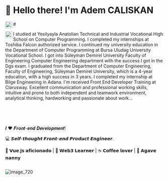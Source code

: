 
# 👋 Hello there! I'm Adem CALISKAN
#<a href="https://www.instagram.com/adm.caliskan/">
  <img align="left" alt="Adem's Instagram" width="22px" src="https://raw.githubusercontent.com/hussainweb/hussainweb/main/icons/instagram.png" />
</a>

<a href="https://www.linkedin.com/in/abhisheknaiidu/">
  <img align="left" alt="Adem's LinkedIN" width="22px" src="https://raw.githubusercontent.com/peterthehan/peterthehan/master/assets/linkedin.svg" />
</a>

I studied at Yesilyayla Anatolian Technical and Industrial Vocational High School on Computer Programming. I completed my internships at Toshiba Falcon authorized service. I continued my university education in the Department of Computer Programming at Bursa Uludag University Vocational School. I got into Süleyman Demirel University Faculty of Engineering Computer Engineering department with the success I got in the Dgs exam. I graduated from the Department of Computer Engineering, Faculty of Engineering, Süleyman Demirel University, which is a 4-year education, with a high success in 3 years. I completed my internship at Bilge Engineering in Adana. I'm received Front End Developer Training at Clarusway. Excellent communication and professional working skills, intuitive and prone to both independent and teamwork environment, analytical thinking, hardworking and passionate about work...

<br/><br/><br/>

𝑰 ❤️ 𝑭𝒓𝒐𝒏𝒕-𝒆𝒏𝒅 𝑫𝒆𝒗𝒆𝒍𝒐𝒑𝒎𝒆𝒏𝒕!

:computer: 𝙎𝙚𝙡𝙛-𝙩𝙝𝙤𝙪𝙜𝙝𝙩 𝙁𝙧𝙤𝙣𝙩-𝙚𝙣𝙙 𝙋𝙧𝙤𝙙𝙪𝙘𝙩 𝙀𝙣𝙜𝙞𝙣𝙚𝙚𝙧.

🖖 𝗩𝘂𝗲.𝗷𝘀 𝗮𝗳𝗶𝗰𝗶𝗼𝗻𝗮𝗱𝗼 | 🔐 𝗪𝗲𝗯𝟯 𝗟𝗲𝗮𝗿𝗻𝗲𝗿 | ☕️ 𝗖𝗼𝗳𝗳𝗲𝗲 𝗹𝗼𝘃𝗲𝗿 | 🌵 𝗔𝗴𝗮𝘃𝗲 𝗻𝗮𝗻𝗻𝘆



<!--
<hr>
<h2>My Hobbies😄</h3>
<div>
<img src="https://github.com/caliskanadem/projects.github.io/blob/main/homework/images/com-img/html5.svg" alt="html5" style="width: 50px; display: inline-block;">
<img src="https://github.com/caliskanadem/projects.github.io/blob/main/homework/images/com-img/javascript.svg" alt="js" style="width: 50px; display: inline-block;">
<img src="https://github.com/caliskanadem/projects.github.io/blob/main/homework/images/com-img/css.svg" alt="css" style="width: 50px; display: inline-block;">
</div>
-->



<img src="https://user-images.githubusercontent.com/5713670/87202985-820dcb80-c2b6-11ea-9f56-7ec461c497c3.gif" alt="" /></a>
<!--
**caliskanadem/caliskanadem** is a ✨ _special_ ✨ repository because its `README.md` (this file) appears on your GitHub profile.

Here are some ideas to get you started:

- 🔭 I’m currently working on ...
- 🌱 I’m currently learning ...
- 👯 I’m looking to collaborate on ...
- 🤔 I’m looking for help with ...
- 💬 Ask me about ...
- 📫 How to reach me: ...
- 😄 Pronouns: ...
- ⚡ Fun fact: ...
-->

![image_720](https://user-images.githubusercontent.com/119426518/204843432-aa450f2a-a11b-4bb9-b734-7e493d645fe3.png)

<!--
<p><h3><img src="https://raw.githubusercontent.com/innng/innng/master/assets/kyubey.gif" alt="" /></a> LINKS:</h3></p>
-->
